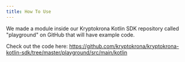 ```yaml
---
title: How To Use
---
```


We made a module inside our Kryptokrona Kotlin SDK repository called "playground" on GitHub that will have example code.

Check out the code here: https://github.com/kryptokrona/kryptokrona-kotlin-sdk/tree/master/playground/src/main/kotlin